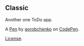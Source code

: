 Classic
-------
Another one ToDo app.

A [Pen](https://codepen.io/gorobchenko/pen/BXXYNX) by [gorobchenko](https://codepen.io/gorobchenko) on [CodePen](https://codepen.io).

[License](https://codepen.io/gorobchenko/pen/BXXYNX/license).